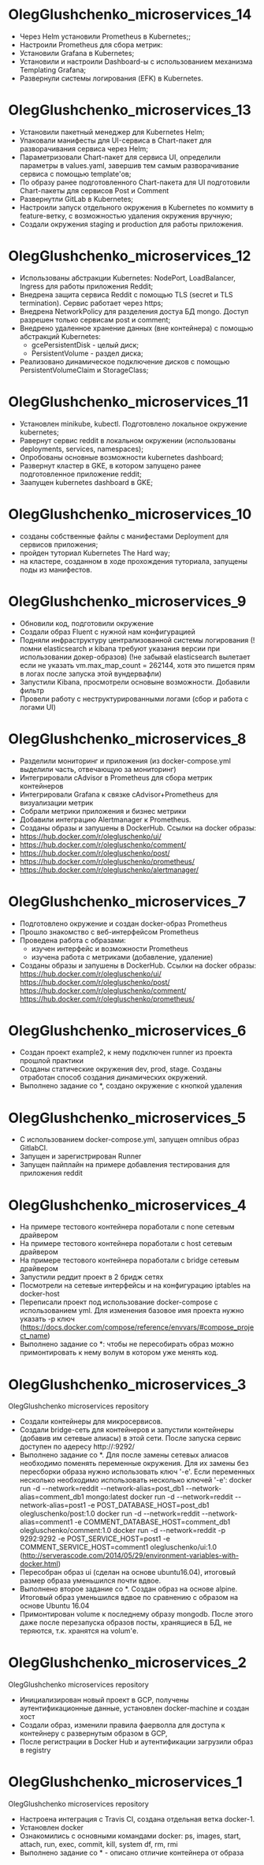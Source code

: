 # OlegGlushchenko_microservices_14
  - Через Helm установили Prometheus в Kubernetes;;
  - Настроили Prometheus для сбора метрик:
  - Установили Grafana в Kubernetes;
  - Установили и настроили Dashboard-ы с использованием механизма Templating Grafana;
  - Развернули системы логирования (EFK) в Kubernetes.
  
# OlegGlushchenko_microservices_13
  - Установили пакетный менеджер для Kubernetes Helm;
  - Упаковали манифесты для UI-сервиса в Chart-пакет для разворачивания сервиса через Helm;
  - Параметризовали Chart-пакет для сервиса UI, определили параметры в values.yaml, завершив тем самым разворачивание сервиса с помощью template'ов;
  - По образу ранее подготовленного Chart-пакета для UI подготовили Chart-пакеты для сервисов Post и Comment
  - Развернутли GitLab в Kubernetes;
  - Настроили запуск отдельного окружения в Kubernetes по коммиту в feature-ветку, с возможностью удаления окружения вручную;
  - Создали окружения staging и production для работы приложения.

# OlegGlushchenko_microservices_12
  - Использованы абстракции Kubernetes: NodePort, LoadBalancer, Ingress для работы приложения Reddit;
  - Внедрена защита сервиса Reddit с помощью TLS (secret и TLS termination). Сервис работает через https;
  - Внедрена NetworkPolicy для разделения достуа БД mongo. Доступ разрешен только сервисам post и comment;
  - Внедрено удаленное хранение данных (вне контейнера) с помощью абстракций Kubernetes:
    - gcePersistentDisk - целый диск;
    - PersistentVolume - раздел диска;
  - Реализовано динамическое подключение дисков с помощью PersistentVolumeClaim и StorageClass;

# OlegGlushchenko_microservices_11
  - Установлен minikube, kubectl. Подготовлено локальное окружение kubernetes;
  - Равернут сервис reddit в локальном окружении (использованы deployments, services, namespaces);
  - Опробованы основные возможности kubernetes dashboard;
  - Развернут кластер в GKE, в котором запущено ранее подготовленное приложение reddit;
  - Заапущен kubernetes dashboard в GKE;

# OlegGlushchenko_microservices_10
  - созданы собственные файлы с манифестами Deployment для сервисов приложения;
  - пройден туториал Kubernetes The Hard way;
  - на кластере, созданном в ходе прохождения туториала, запущены поды из манифестов.


# OlegGlushchenko_microservices_9
 - Обновили код, подготовили окружение
 - Создали образ Fluent с нужной нам конфигурацией
 - Подняли инфраструктуру централизованной системы логирования (!помни elasticsearch и kibana требуют указания версии при использовании докер-образов) (!не забывай elasticsearch вылетает если не указать vm.max_map_count = 262144, хотя это пишется прям в логах после запуска этой вундервафли)
 - Запустили Kibanа, просмотрели основыне возможности. Добавили фильтр
 - Провели работу с неструктурированными логами (сбор и работа с логами UI)

# OlegGlushchenko_microservices_8
 - Разделили мониторинг и приложения (из docker-compose.yml выделили часть, отвечающую за мониторинг)
 - Интегрировали cAdvisor в Prometheus для сбора метрик контейнеров
 - Интегрировали Grafana к связке cAdvisor+Prometheus для визуализации метрик
 - Собрали метрики приложения и бизнес метрики
 - Добавили интеграцию Alertmanager к Prometheus.  
 - Созданы образы и запушены в DockerHub. Ссылки на docker образы:
  - https://hub.docker.com/r/olegluschenko/ui/
  - https://hub.docker.com/r/olegluschenko/comment/
  - https://hub.docker.com/r/olegluschenko/post/
  - https://hub.docker.com/r/olegluschenko/prometheus/
  - https://hub.docker.com/r/olegluschenko/alertmanager/

# OlegGlushchenko_microservices_7
 - Подготовлено окружение и создан docker-образ Prometheus
 - Прошло знакомство с веб-интерфейсом Prometheus
 - Проведена работа с образами:
    - изучен интерфейс и возможности Prometheus
    - изучена работа с метриками (добавление, удаление)
 - Созданы образы и запушены в DockerHub. Ссылки на docker образы:
    https://hub.docker.com/r/olegluschenko/ui/
    https://hub.docker.com/r/olegluschenko/post/
    https://hub.docker.com/r/olegluschenko/comment/
    https://hub.docker.com/r/olegluschenko/prometheus/

# OlegGlushchenko_microservices_6
 - Создан проект example2, к нему подключен runner из проекта прошлой практики
 - Созданы статические окружения dev, prod, stage. Созданы отработан способ создания динамических окружений.
 - Выполнено задание со *, создано окружение с кнопкой удаления


# OlegGlushchenko_microservices_5
- С использованием docker-compose.yml, запущен omnibus образ GitlabCI. 
- Запущен и зарегистрирован Runner
- Запущен пайплайн на примере добавления тестирования для приложения reddit


# OlegGlushchenko_microservices_4
 - На примере тестового контейнера поработали с none сетевым драйвером 
 - На примере тестового контейнера поработали с host сетевым драйвером 
 - На примере тестового контейнера поработали с bridge сетевым драйвером 
 - Запустили реддит проект в 2 бридж сетях
 - Посмотрели на сетевые интерфейсы и на конфигурацию iptables на docker-host
 - Переписали проект под использование docker-compose с использованием yml. Для изменения базовое имя проекта нужно указать -p ключ (https://docs.docker.com/compose/reference/envvars/#compose_project_name)
 - Выполнено задание со *: чтобы не пересобирать образ можно примонтировать к нему волум в котором уже менять код.


# OlegGlushchenko_microservices_3
OlegGlushchenko microservices repository
- Создали контейнеры для микросервисов. 
- Создали bridge-сеть для контейнеров и запустили контейнеры (добавив им сетевые алиасы) в этой сети. После запуска сервис доступен по адересу http://<docker-host-ip>:9292/
- Выполнено задание со *. Для после замены сетевых алиасов необходимо поменять переменные окружения. Для их замены без пересборки образа нужно использовать ключ '-e'. Если переменных несколько необходимо использовать несколько ключей '-e':
docker run -d --network=reddit --network-alias=post_db1 --network-alias=comment_db1 mongo:latest
docker run -d --network=reddit --network-alias=post1 -e POST_DATABASE_HOST=post_db1 olegluschenko/post:1.0 
docker run -d --network=reddit --network-alias=comment1 -e COMMENT_DATABASE_HOST=comment_db1 olegluschenko/comment:1.0
docker run -d --network=reddit -p 9292:9292 -e POST_SERVICE_HOST=post1 -e COMMENT_SERVICE_HOST=comment1 olegluschenko/ui:1.0
(http://serverascode.com/2014/05/29/environment-variables-with-docker.html)
- Пересобран образ ui (сделан на основе ubuntu16.04), итоговый размер образа уменьшился почти вдвое.
- Выполнено второе задание со *. Создан образ на основе alpine. Итоговый образ уменьшился вдвое по сравнению с образом на основе Ubuntu 16.04
- Примонтирован volume к последнему образу mongodb. После этого даже после перезапуска образов посты, хранящиеся в БД, не теряются, т.к. хранятся на volum'е.

# OlegGlushchenko_microservices_2
OlegGlushchenko microservices repository
- Инициализирован новый проект в GCP, получены аутентификационные данные, установлен docker-machine и создан хост
- Создали образ, изменили правила фаерволла для доступа к контейнеру с развернутым образом в GCP, 
- После регистрации в Docker Hub и аутентификации загрузили образ в registry

# OlegGlushchenko_microservices_1
OlegGlushchenko microservices repository
- Настроена интеграция с Travis CI, создана отдельная ветка docker-1. 
- Установлен docker
- Ознакомились с основными командами docker: ps, images, start, attach, run, exec, commit, kill, system df, rm, rmi
- Выполнено задание со * - описано отличие контейнера от образа
